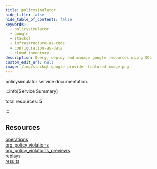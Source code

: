 ```yaml
---
title: policysimulator
hide_title: false
hide_table_of_contents: false
keywords:
  - policysimulator
  - google
  - stackql
  - infrastructure-as-code
  - configuration-as-data
  - cloud inventory
description: Query, deploy and manage google resources using SQL
custom_edit_url: null
image: /img/stackql-google-provider-featured-image.png
---
```


policysimulator service documentation.

:::info[Service Summary]

total resources: __5__  

:::

## Resources
<div class="row">
<div class="providerDocColumn">
<a href="/policysimulator/operations/">operations</a><br />
<a href="/policysimulator/org_policy_violations/">org_policy_violations</a><br />
<a href="/policysimulator/org_policy_violations_previews/">org_policy_violations_previews</a>
</div>
<div class="providerDocColumn">
<a href="/policysimulator/replays/">replays</a><br />
<a href="/policysimulator/results/">results</a>
</div>
</div>
